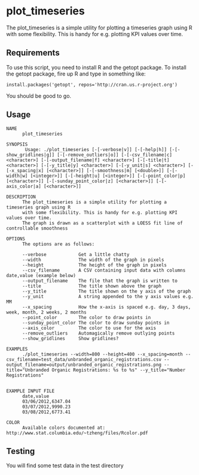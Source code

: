 # plot_timeseries

The plot_timeseries is a simple utility for plotting a timeseries graph using R
with some flexibility. This is handy for e.g. plotting KPI values over time.

## Requirements

To use this script, you need to install R and the getopt package. To install 
the getopt package, fire up R and type in something like:

    install.packages('getopt', repos='http://cran.us.r-project.org')

You should be good to go.

## Usage

    NAME
          plot_timeseries

    SYNOPSIS
           Usage: ./plot_timeseries [-[-verbose|v]] [-[-help|h]] [-[-show_gridlines|g]] [-[-remove_outliers|o]] [-[-csv_filename|c] <character>] [-[-output_filename|f] <character>] [-[-title|t] <character>] [-[-y_title|y] <character>] [-[-y_unit|s] <character>] [-[-x_spacing|x] [<character>]] [-[-smoothness|m] [<double>]] [-[-width|w] [<integer>]] [-[-height|u] [<integer>]] [-[-point_color|p] [<character>]] [-[-sunday_point_color|z] [<character>]] [-[-axis_color|a] [<character>]]
    
    DESCRIPTION
          The plot_timeseries is a simple utility for plotting a timeseries graph using R
          with some flexibility. This is handy for e.g. plotting KPI values over time.
          The graph is drawn as a scatterplot with a LOESS fit line of controllable smoothness
    
    OPTIONS
          The options are as follows:
    
          --verbose            Get a little chatty
          --width              The width of the graph in pixels
          --height             The height of the graph in pixels
          --csv_filename       A CSV containing input data with columns date,value (example below)
          --output_filename    The file that the graph is written to
          --title              The title shown above the graph
          --y_title            The title shown on the y axis of the graph
          --y_unit             A string appended to the y axis values e.g. MM
          --x_spacing          How the x-axis is spaced e.g. day, 3 days, week, month, 2 weeks, 2 months
          --point_color        The color to draw points in
          --sunday_point_color The color to draw sunday points in
          --axis_color         The color to use for the axis
          --remove_outliers    Automagically remove outlying points
          --show_gridlines     Show gridlines?
    
    EXAMPLES
          ./plot_timeseries --width=800 --height=400 --x_spacing=month --csv_filename=test_data/unbranded_organic_registrations.csv --output_filename=output/unbranded_organic_registrations.png --title="Unbranded Organic Registrations: %s to %s" --y_title="Number Registrations"
    
    
    EXAMPLE INPUT FILE
          date,value
          03/06/2012,6347.04
          03/07/2012,9990.23
          03/08/2012,6773.41

    COLOR
          Available colors documented at: http://www.stat.columbia.edu/~tzheng/files/Rcolor.pdf


## Testing

You will find some test data in the test directory
